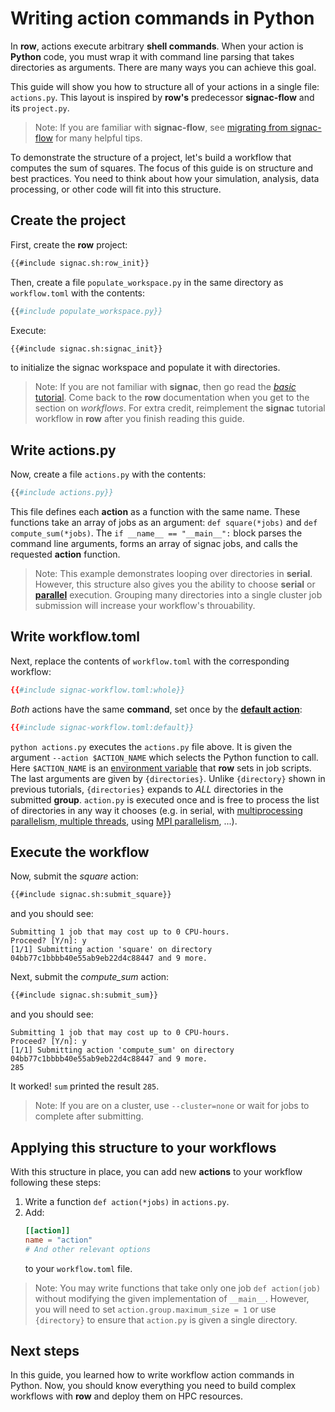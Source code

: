 # Writing action commands in Python

In **row**, actions execute arbitrary **shell commands**. When your action is **Python**
code, you must wrap it with command line parsing that takes directories as arguments.
There are many ways you can achieve this goal.

This guide will show you how to structure all of your actions in a single file:
`actions.py`. This layout is inspired by **row's** predecessor **signac-flow**
and its `project.py`.

> Note: If you are familiar with **signac-flow**, see [migrating from signac-flow][1]
> for many helpful tips.

[1]: ../../signac-flow.md

To demonstrate the structure of a project, let's build a workflow that computes the
sum of squares. The focus of this guide is on structure and best practices. You need to
think about how your simulation, analysis, data processing, or other code will fit into
this structure.

## Create the project

First, create the **row** project:
```bash
{{#include signac.sh:row_init}}
```

Then, create a file `populate_workspace.py` in the same directory as `workflow.toml`
with the contents:
```python
{{#include populate_workspace.py}}
```

Execute:
```bash
{{#include signac.sh:signac_init}}
```
to initialize the signac workspace and populate it with directories.

> Note: If you are not familiar with **signac**, then go read the [*basic* tutorial].
> Come back to the **row** documentation when you get to the section on *workflows*.
> For extra credit, reimplement the **signac** tutorial workflow in **row** after you
> finish reading this guide.

[*basic* tutorial]: https://docs.signac.io/en/latest/tutorial.html#basics

## Write actions.py

Now, create a file `actions.py` with the contents:
```python
{{#include actions.py}}
```

This file defines each **action** as a function with the same name. These functions take
an array of jobs as an argument: `def square(*jobs)` and `def compute_sum(*jobs)`. The
`if __name__ == "__main__":` block parses the command line arguments, forms an array of
signac jobs, and calls the requested **action** function.

> Note: This example demonstrates looping over directories in **serial**. However, this
> structure also gives you the ability to choose **serial** or **[parallel]** execution.
> Grouping many directories into a single cluster job submission will increase your
> workflow's throuability.

[parallel]: ../concepts/process-parallelism.md

## Write workflow.toml

Next, replace the contents of `workflow.toml` with the corresponding workflow:
```toml
{{#include signac-workflow.toml:whole}}
```

*Both* actions have the same **command**, set once by the
[**default action**](../../workflow/default.md):
```toml
{{#include signac-workflow.toml:default}}
```

`python actions.py` executes the `actions.py` file above. It is given the argument
`--action $ACTION_NAME` which selects the Python function to call. Here `$ACTION_NAME`
is an [environment variable](../../env.md) that **row** sets in job scripts. The
last arguments are given by `{directories}`. Unlike `{directory}` shown in previous
tutorials, `{directories}` expands to *ALL* directories in the submitted **group**.
`action.py` is executed once and is free to process the list of directories in
any way it chooses (e.g. in serial, with
[multiprocessing parallelism, multiple threads](../concepts/thread-parallelism.md),
using [MPI parallelism](../concepts/process-parallelism.md), ...).

## Execute the workflow

Now, submit the *square* action:
```bash
{{#include signac.sh:submit_square}}
```
and you should see:
```plaintext
Submitting 1 job that may cost up to 0 CPU-hours.
Proceed? [Y/n]: y
[1/1] Submitting action 'square' on directory 04bb77c1bbbb40e55ab9eb22d4c88447 and 9 more.
```

Next, submit the *compute_sum* action:
```bash
{{#include signac.sh:submit_sum}}
```
and you should see:
```plaintext
Submitting 1 job that may cost up to 0 CPU-hours.
Proceed? [Y/n]: y
[1/1] Submitting action 'compute_sum' on directory 04bb77c1bbbb40e55ab9eb22d4c88447 and 9 more.
285
```

It worked! `sum` printed the result `285`.

> Note: If you are on a cluster, use `--cluster=none` or wait for jobs to complete
> after submitting.

## Applying this structure to your workflows

With this structure in place, you can add new **actions** to your workflow following
these steps:
1) Write a function `def action(*jobs)` in `actions.py`.
2) Add:
    ```toml
    [[action]]
    name = "action"
    # And other relevant options
    ```
    to your `workflow.toml` file.

> Note: You may write functions that take only one job `def action(job)` without
> modifying the given implementation of `__main__`. However, you will need to set
> `action.group.maximum_size = 1` or use `{directory}` to ensure that `action.py` is
> given a single directory.

## Next steps

In this guide, you learned how to write workflow action commands in Python. Now, you
should know everything you need to build complex workflows with **row** and deploy them
on HPC resources.
